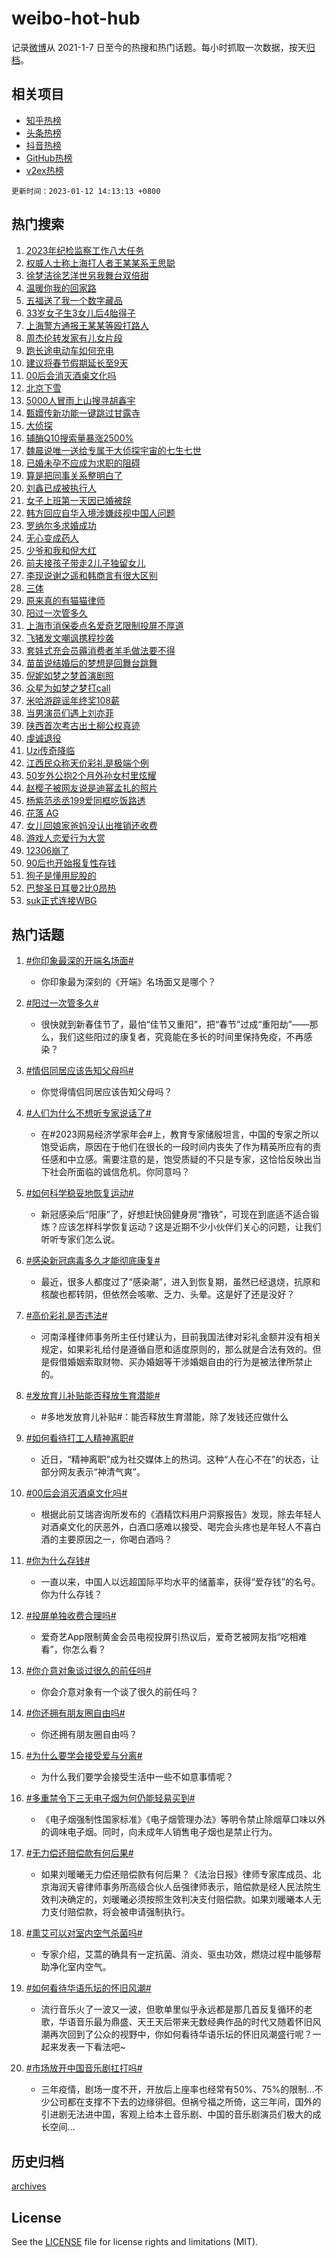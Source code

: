 # weibo-hot-hub

记录[微博](https://www.weibo.com)从 2021-1-7 日至今的热搜和热门话题。每小时抓取一次数据，按天[归档](archives)。

## 相关项目

- [知乎热榜](https://github.com/lonnyzhang423/zhihu-hot-hub)
- [头条热榜](https://github.com/lonnyzhang423/toutiao-hot-hub)
- [抖音热榜](https://github.com/lonnyzhang423/douyin-hot-hub)
- [GitHub热榜](https://github.com/lonnyzhang423/github-hot-hub)
- [v2ex热榜](https://github.com/lonnyzhang423/v2ex-hot-hub)


`更新时间：2023-01-12 14:13:13 +0800`

## 热门搜索

1. [2023年纪检监察工作八大任务](https://m.weibo.cn/search?containerid=100103type%3D1%26t%3D10%26q%3D%232023%E5%B9%B4%E7%BA%AA%E6%A3%80%E7%9B%91%E5%AF%9F%E5%B7%A5%E4%BD%9C%E5%85%AB%E5%A4%A7%E4%BB%BB%E5%8A%A1%23&stream_entry_id=51&isnewpage=1&extparam=seat%3D1%26pos%3D0%26c_type%3D51%26dgr%3D0%26cate%3D10103%26filter_type%3Drealtimehot%26display_time%3D1673503992%26pre_seqid%3D167350399206390469134&luicode=10000011&lfid=106003type%253D25%2526t%253D3%2526disable_hot%253D1%2526filter_type%253Drealtimehot)
1. [权威人士称上海打人者王某某系王思聪](https://m.weibo.cn/search?containerid=100103type%3D1%26t%3D10%26q%3D%23%E6%9D%83%E5%A8%81%E4%BA%BA%E5%A3%AB%E7%A7%B0%E4%B8%8A%E6%B5%B7%E6%89%93%E4%BA%BA%E8%80%85%E7%8E%8B%E6%9F%90%E6%9F%90%E7%B3%BB%E7%8E%8B%E6%80%9D%E8%81%AA%23&stream_entry_id=31&isnewpage=1&extparam=seat%3D1%26flag%3D1%26pos%3D0%26c_type%3D31%26stream_entry_id%3D31%26cate%3D5001%26lcate%3D5001%26filter_type%3Drealtimehot%26band_rank%3D1%26q%3D%2523%25E6%259D%2583%25E5%25A8%2581%25E4%25BA%25BA%25E5%25A3%25AB%25E7%25A7%25B0%25E4%25B8%258A%25E6%25B5%25B7%25E6%2589%2593%25E4%25BA%25BA%25E8%2580%2585%25E7%258E%258B%25E6%259F%2590%25E6%259F%2590%25E7%25B3%25BB%25E7%258E%258B%25E6%2580%259D%25E8%2581%25AA%2523%26dgr%3D0%26realpos%3D1%26display_time%3D1673503992%26pre_seqid%3D167350399206390469134&luicode=10000011&lfid=106003type%253D25%2526t%253D3%2526disable_hot%253D1%2526filter_type%253Drealtimehot)
1. [徐梦洁徐艺洋世另我舞台双倍甜](https://m.weibo.cn/search?containerid=100103type%3D1%26t%3D10%26q%3D%23%E5%BE%90%E6%A2%A6%E6%B4%81%E5%BE%90%E8%89%BA%E6%B4%8B%E4%B8%96%E5%8F%A6%E6%88%91%E8%88%9E%E5%8F%B0%E5%8F%8C%E5%80%8D%E7%94%9C%23&stream_entry_id=31&isnewpage=1&extparam=seat%3D1%26flag%3D1%26pos%3D1%26c_type%3D31%26stream_entry_id%3D31%26cate%3D5001%26lcate%3D5001%26filter_type%3Drealtimehot%26band_rank%3D2%26q%3D%2523%25E5%25BE%2590%25E6%25A2%25A6%25E6%25B4%2581%25E5%25BE%2590%25E8%2589%25BA%25E6%25B4%258B%25E4%25B8%2596%25E5%258F%25A6%25E6%2588%2591%25E8%2588%259E%25E5%258F%25B0%25E5%258F%258C%25E5%2580%258D%25E7%2594%259C%2523%26dgr%3D0%26realpos%3D2%26display_time%3D1673503992%26pre_seqid%3D167350399206390469134&luicode=10000011&lfid=106003type%253D25%2526t%253D3%2526disable_hot%253D1%2526filter_type%253Drealtimehot)
1. [温暖你我的回家路](https://m.weibo.cn/search?containerid=100103type%3D1%26t%3D10%26q%3D%23%E6%B8%A9%E6%9A%96%E4%BD%A0%E6%88%91%E7%9A%84%E5%9B%9E%E5%AE%B6%E8%B7%AF%23&stream_entry_id=31&isnewpage=1&extparam=seat%3D1%26flag%3D1%26pos%3D2%26c_type%3D31%26stream_entry_id%3D31%26cate%3D5001%26lcate%3D5001%26filter_type%3Drealtimehot%26band_rank%3D3%26q%3D%2523%25E6%25B8%25A9%25E6%259A%2596%25E4%25BD%25A0%25E6%2588%2591%25E7%259A%2584%25E5%259B%259E%25E5%25AE%25B6%25E8%25B7%25AF%2523%26dgr%3D0%26realpos%3D3%26display_time%3D1673503992%26pre_seqid%3D167350399206390469134&luicode=10000011&lfid=106003type%253D25%2526t%253D3%2526disable_hot%253D1%2526filter_type%253Drealtimehot)
1. [五福送了我一个数字藏品](https://m.weibo.cn/search?containerid=100103type%3D1%26t%3D10%26q%3D%23%E4%BA%94%E7%A6%8F%E9%80%81%E4%BA%86%E6%88%91%E4%B8%80%E4%B8%AA%E6%95%B0%E5%AD%97%E8%97%8F%E5%93%81%23&stream_entry_id=31&isnewpage=1&extparam=seat%3D1%26pos%3D3%26c_type%3D31%26stream_entry_id%3D31%26cate%3D5001%26lcate%3D5001%26filter_type%3Drealtimehot%26adid%3D177728%26band_rank%3D4%26q%3D%2523%25E4%25BA%2594%25E7%25A6%258F%25E9%2580%2581%25E4%25BA%2586%25E6%2588%2591%25E4%25B8%2580%25E4%25B8%25AA%25E6%2595%25B0%25E5%25AD%2597%25E8%2597%258F%25E5%2593%2581%2523%26dgr%3D0%26topic_ad%3D1%26display_time%3D1673503992%26pre_seqid%3D167350399206390469134&luicode=10000011&lfid=106003type%253D25%2526t%253D3%2526disable_hot%253D1%2526filter_type%253Drealtimehot)
1. [33岁女子生3女儿后4胎得子](https://m.weibo.cn/search?containerid=100103type%3D1%26t%3D10%26q%3D%2333%E5%B2%81%E5%A5%B3%E5%AD%90%E7%94%9F3%E5%A5%B3%E5%84%BF%E5%90%8E4%E8%83%8E%E5%BE%97%E5%AD%90%23&stream_entry_id=31&isnewpage=1&extparam=seat%3D1%26flag%3D0%26pos%3D4%26c_type%3D31%26stream_entry_id%3D31%26cate%3D5001%26lcate%3D5001%26filter_type%3Drealtimehot%26band_rank%3D4%26q%3D%252333%25E5%25B2%2581%25E5%25A5%25B3%25E5%25AD%2590%25E7%2594%259F3%25E5%25A5%25B3%25E5%2584%25BF%25E5%2590%258E4%25E8%2583%258E%25E5%25BE%2597%25E5%25AD%2590%2523%26dgr%3D0%26realpos%3D4%26display_time%3D1673503992%26pre_seqid%3D167350399206390469134&luicode=10000011&lfid=106003type%253D25%2526t%253D3%2526disable_hot%253D1%2526filter_type%253Drealtimehot)
1. [上海警方通报王某某等殴打路人](https://m.weibo.cn/search?containerid=100103type%3D1%26t%3D10%26q%3D%23%E4%B8%8A%E6%B5%B7%E8%AD%A6%E6%96%B9%E9%80%9A%E6%8A%A5%E7%8E%8B%E6%9F%90%E6%9F%90%E7%AD%89%E6%AE%B4%E6%89%93%E8%B7%AF%E4%BA%BA%23&stream_entry_id=31&isnewpage=1&extparam=seat%3D1%26flag%3D0%26pos%3D5%26c_type%3D31%26stream_entry_id%3D31%26cate%3D5001%26lcate%3D5001%26filter_type%3Drealtimehot%26band_rank%3D5%26q%3D%2523%25E4%25B8%258A%25E6%25B5%25B7%25E8%25AD%25A6%25E6%2596%25B9%25E9%2580%259A%25E6%258A%25A5%25E7%258E%258B%25E6%259F%2590%25E6%259F%2590%25E7%25AD%2589%25E6%25AE%25B4%25E6%2589%2593%25E8%25B7%25AF%25E4%25BA%25BA%2523%26dgr%3D0%26realpos%3D5%26display_time%3D1673503992%26pre_seqid%3D167350399206390469134&luicode=10000011&lfid=106003type%253D25%2526t%253D3%2526disable_hot%253D1%2526filter_type%253Drealtimehot)
1. [周杰伦转发家有儿女片段](https://m.weibo.cn/search?containerid=100103type%3D1%26t%3D10%26q%3D%23%E5%91%A8%E6%9D%B0%E4%BC%A6%E8%BD%AC%E5%8F%91%E5%AE%B6%E6%9C%89%E5%84%BF%E5%A5%B3%E7%89%87%E6%AE%B5%23&stream_entry_id=31&isnewpage=1&extparam=seat%3D1%26flag%3D1%26pos%3D6%26c_type%3D31%26stream_entry_id%3D31%26cate%3D5001%26lcate%3D5001%26filter_type%3Drealtimehot%26band_rank%3D6%26q%3D%2523%25E5%2591%25A8%25E6%259D%25B0%25E4%25BC%25A6%25E8%25BD%25AC%25E5%258F%2591%25E5%25AE%25B6%25E6%259C%2589%25E5%2584%25BF%25E5%25A5%25B3%25E7%2589%2587%25E6%25AE%25B5%2523%26dgr%3D0%26realpos%3D6%26display_time%3D1673503992%26pre_seqid%3D167350399206390469134&luicode=10000011&lfid=106003type%253D25%2526t%253D3%2526disable_hot%253D1%2526filter_type%253Drealtimehot)
1. [跑长途电动车如何充电](https://m.weibo.cn/search?containerid=100103type%3D1%26t%3D10%26q%3D%23%E8%B7%91%E9%95%BF%E9%80%94%E7%94%B5%E5%8A%A8%E8%BD%A6%E5%A6%82%E4%BD%95%E5%85%85%E7%94%B5%23&stream_entry_id=31&isnewpage=1&extparam=seat%3D1%26pos%3D7%26c_type%3D31%26stream_entry_id%3D31%26cate%3D5001%26lcate%3D5001%26filter_type%3Drealtimehot%26adid%3D177918%26band_rank%3D7%26q%3D%2523%25E8%25B7%2591%25E9%2595%25BF%25E9%2580%2594%25E7%2594%25B5%25E5%258A%25A8%25E8%25BD%25A6%25E5%25A6%2582%25E4%25BD%2595%25E5%2585%2585%25E7%2594%25B5%2523%26dgr%3D0%26display_time%3D1673503992%26pre_seqid%3D167350399206390469134&luicode=10000011&lfid=106003type%253D25%2526t%253D3%2526disable_hot%253D1%2526filter_type%253Drealtimehot)
1. [建议将春节假期延长至9天](https://m.weibo.cn/search?containerid=100103type%3D1%26t%3D10%26q%3D%23%E5%BB%BA%E8%AE%AE%E5%B0%86%E6%98%A5%E8%8A%82%E5%81%87%E6%9C%9F%E5%BB%B6%E9%95%BF%E8%87%B39%E5%A4%A9%23&stream_entry_id=31&isnewpage=1&extparam=seat%3D1%26flag%3D16%26pos%3D8%26c_type%3D31%26stream_entry_id%3D31%26cate%3D5001%26lcate%3D5001%26filter_type%3Drealtimehot%26band_rank%3D7%26q%3D%2523%25E5%25BB%25BA%25E8%25AE%25AE%25E5%25B0%2586%25E6%2598%25A5%25E8%258A%2582%25E5%2581%2587%25E6%259C%259F%25E5%25BB%25B6%25E9%2595%25BF%25E8%2587%25B39%25E5%25A4%25A9%2523%26dgr%3D0%26realpos%3D7%26display_time%3D1673503992%26pre_seqid%3D167350399206390469134&luicode=10000011&lfid=106003type%253D25%2526t%253D3%2526disable_hot%253D1%2526filter_type%253Drealtimehot)
1. [00后会消灭酒桌文化吗](https://m.weibo.cn/search?containerid=100103type%3D1%26t%3D10%26q%3D%2300%E5%90%8E%E4%BC%9A%E6%B6%88%E7%81%AD%E9%85%92%E6%A1%8C%E6%96%87%E5%8C%96%E5%90%97%23&stream_entry_id=31&isnewpage=1&extparam=seat%3D1%26flag%3D0%26pos%3D9%26c_type%3D31%26stream_entry_id%3D31%26cate%3D5001%26lcate%3D5001%26filter_type%3Drealtimehot%26band_rank%3D8%26q%3D%252300%25E5%2590%258E%25E4%25BC%259A%25E6%25B6%2588%25E7%2581%25AD%25E9%2585%2592%25E6%25A1%258C%25E6%2596%2587%25E5%258C%2596%25E5%2590%2597%2523%26dgr%3D0%26realpos%3D8%26display_time%3D1673503992%26pre_seqid%3D167350399206390469134&luicode=10000011&lfid=106003type%253D25%2526t%253D3%2526disable_hot%253D1%2526filter_type%253Drealtimehot)
1. [北京下雪](https://m.weibo.cn/search?containerid=100103type%3D1%26t%3D10%26q%3D%E5%8C%97%E4%BA%AC%E4%B8%8B%E9%9B%AA&stream_entry_id=31&isnewpage=1&extparam=seat%3D1%26flag%3D1%26pos%3D10%26c_type%3D31%26stream_entry_id%3D31%26cate%3D5001%26lcate%3D5001%26filter_type%3Drealtimehot%26band_rank%3D9%26q%3D%25E5%258C%2597%25E4%25BA%25AC%25E4%25B8%258B%25E9%259B%25AA%26dgr%3D0%26realpos%3D9%26display_time%3D1673503992%26pre_seqid%3D167350399206390469134&luicode=10000011&lfid=106003type%253D25%2526t%253D3%2526disable_hot%253D1%2526filter_type%253Drealtimehot)
1. [5000人冒雨上山搜寻胡鑫宇](https://m.weibo.cn/search?containerid=100103type%3D1%26t%3D10%26q%3D%235000%E4%BA%BA%E5%86%92%E9%9B%A8%E4%B8%8A%E5%B1%B1%E6%90%9C%E5%AF%BB%E8%83%A1%E9%91%AB%E5%AE%87%23&stream_entry_id=31&isnewpage=1&extparam=seat%3D1%26flag%3D0%26pos%3D11%26c_type%3D31%26stream_entry_id%3D31%26cate%3D5001%26lcate%3D5001%26filter_type%3Drealtimehot%26band_rank%3D10%26q%3D%25235000%25E4%25BA%25BA%25E5%2586%2592%25E9%259B%25A8%25E4%25B8%258A%25E5%25B1%25B1%25E6%2590%259C%25E5%25AF%25BB%25E8%2583%25A1%25E9%2591%25AB%25E5%25AE%2587%2523%26dgr%3D0%26realpos%3D10%26display_time%3D1673503992%26pre_seqid%3D167350399206390469134&luicode=10000011&lfid=106003type%253D25%2526t%253D3%2526disable_hot%253D1%2526filter_type%253Drealtimehot)
1. [甄嬛传新功能一键跳过甘露寺](https://m.weibo.cn/search?containerid=100103type%3D1%26t%3D10%26q%3D%23%E7%94%84%E5%AC%9B%E4%BC%A0%E6%96%B0%E5%8A%9F%E8%83%BD%E4%B8%80%E9%94%AE%E8%B7%B3%E8%BF%87%E7%94%98%E9%9C%B2%E5%AF%BA%23&stream_entry_id=31&isnewpage=1&extparam=seat%3D1%26flag%3D0%26pos%3D12%26c_type%3D31%26stream_entry_id%3D31%26cate%3D5001%26lcate%3D5001%26filter_type%3Drealtimehot%26band_rank%3D11%26q%3D%2523%25E7%2594%2584%25E5%25AC%259B%25E4%25BC%25A0%25E6%2596%25B0%25E5%258A%259F%25E8%2583%25BD%25E4%25B8%2580%25E9%2594%25AE%25E8%25B7%25B3%25E8%25BF%2587%25E7%2594%2598%25E9%259C%25B2%25E5%25AF%25BA%2523%26dgr%3D0%26realpos%3D11%26display_time%3D1673503992%26pre_seqid%3D167350399206390469134&luicode=10000011&lfid=106003type%253D25%2526t%253D3%2526disable_hot%253D1%2526filter_type%253Drealtimehot)
1. [大侦探](https://m.weibo.cn/search?containerid=100103type%3D1%26t%3D10%26q%3D%E5%A4%A7%E4%BE%A6%E6%8E%A2&stream_entry_id=31&isnewpage=1&extparam=seat%3D1%26flag%3D1%26pos%3D13%26c_type%3D31%26stream_entry_id%3D31%26cate%3D5001%26lcate%3D5001%26filter_type%3Drealtimehot%26band_rank%3D12%26q%3D%25E5%25A4%25A7%25E4%25BE%25A6%25E6%258E%25A2%26dgr%3D0%26realpos%3D12%26display_time%3D1673503992%26pre_seqid%3D167350399206390469134&luicode=10000011&lfid=106003type%253D25%2526t%253D3%2526disable_hot%253D1%2526filter_type%253Drealtimehot)
1. [辅酶Q10搜索量暴涨2500%](https://m.weibo.cn/search?containerid=100103type%3D1%26t%3D10%26q%3D%23%E8%BE%85%E9%85%B6Q10%E6%90%9C%E7%B4%A2%E9%87%8F%E6%9A%B4%E6%B6%A82500%25%23&stream_entry_id=31&isnewpage=1&extparam=seat%3D1%26flag%3D1%26pos%3D14%26c_type%3D31%26stream_entry_id%3D31%26cate%3D5001%26lcate%3D5001%26filter_type%3Drealtimehot%26band_rank%3D13%26q%3D%2523%25E8%25BE%2585%25E9%2585%25B6Q10%25E6%2590%259C%25E7%25B4%25A2%25E9%2587%258F%25E6%259A%25B4%25E6%25B6%25A82500%2525%2523%26dgr%3D0%26realpos%3D13%26display_time%3D1673503992%26pre_seqid%3D167350399206390469134&luicode=10000011&lfid=106003type%253D25%2526t%253D3%2526disable_hot%253D1%2526filter_type%253Drealtimehot)
1. [魏晨说唯一送给专属于大侦探宇宙的七生七世](https://m.weibo.cn/search?containerid=100103type%3D1%26t%3D10%26q%3D%23%E9%AD%8F%E6%99%A8%E8%AF%B4%E5%94%AF%E4%B8%80%E9%80%81%E7%BB%99%E4%B8%93%E5%B1%9E%E4%BA%8E%E5%A4%A7%E4%BE%A6%E6%8E%A2%E5%AE%87%E5%AE%99%E7%9A%84%E4%B8%83%E7%94%9F%E4%B8%83%E4%B8%96%23&stream_entry_id=31&isnewpage=1&extparam=seat%3D1%26flag%3D1%26pos%3D15%26c_type%3D31%26stream_entry_id%3D31%26cate%3D5001%26lcate%3D5001%26filter_type%3Drealtimehot%26band_rank%3D14%26q%3D%2523%25E9%25AD%258F%25E6%2599%25A8%25E8%25AF%25B4%25E5%2594%25AF%25E4%25B8%2580%25E9%2580%2581%25E7%25BB%2599%25E4%25B8%2593%25E5%25B1%259E%25E4%25BA%258E%25E5%25A4%25A7%25E4%25BE%25A6%25E6%258E%25A2%25E5%25AE%2587%25E5%25AE%2599%25E7%259A%2584%25E4%25B8%2583%25E7%2594%259F%25E4%25B8%2583%25E4%25B8%2596%2523%26dgr%3D0%26realpos%3D14%26display_time%3D1673503992%26pre_seqid%3D167350399206390469134&luicode=10000011&lfid=106003type%253D25%2526t%253D3%2526disable_hot%253D1%2526filter_type%253Drealtimehot)
1. [已婚未孕不应成为求职的阻碍](https://m.weibo.cn/search?containerid=100103type%3D1%26t%3D10%26q%3D%23%E5%B7%B2%E5%A9%9A%E6%9C%AA%E5%AD%95%E4%B8%8D%E5%BA%94%E6%88%90%E4%B8%BA%E6%B1%82%E8%81%8C%E7%9A%84%E9%98%BB%E7%A2%8D%23&stream_entry_id=31&isnewpage=1&extparam=seat%3D1%26flag%3D1%26pos%3D16%26c_type%3D31%26stream_entry_id%3D31%26cate%3D5001%26lcate%3D5001%26filter_type%3Drealtimehot%26band_rank%3D15%26q%3D%2523%25E5%25B7%25B2%25E5%25A9%259A%25E6%259C%25AA%25E5%25AD%2595%25E4%25B8%258D%25E5%25BA%2594%25E6%2588%2590%25E4%25B8%25BA%25E6%25B1%2582%25E8%2581%258C%25E7%259A%2584%25E9%2598%25BB%25E7%25A2%258D%2523%26dgr%3D0%26realpos%3D15%26display_time%3D1673503992%26pre_seqid%3D167350399206390469134&luicode=10000011&lfid=106003type%253D25%2526t%253D3%2526disable_hot%253D1%2526filter_type%253Drealtimehot)
1. [算是把同事关系整明白了](https://m.weibo.cn/search?containerid=100103type%3D1%26t%3D10%26q%3D%23%E7%AE%97%E6%98%AF%E6%8A%8A%E5%90%8C%E4%BA%8B%E5%85%B3%E7%B3%BB%E6%95%B4%E6%98%8E%E7%99%BD%E4%BA%86%23&stream_entry_id=31&isnewpage=1&extparam=seat%3D1%26flag%3D1%26pos%3D17%26c_type%3D31%26stream_entry_id%3D31%26cate%3D5001%26lcate%3D5001%26filter_type%3Drealtimehot%26band_rank%3D16%26q%3D%2523%25E7%25AE%2597%25E6%2598%25AF%25E6%258A%258A%25E5%2590%258C%25E4%25BA%258B%25E5%2585%25B3%25E7%25B3%25BB%25E6%2595%25B4%25E6%2598%258E%25E7%2599%25BD%25E4%25BA%2586%2523%26dgr%3D0%26realpos%3D16%26display_time%3D1673503992%26pre_seqid%3D167350399206390469134&luicode=10000011&lfid=106003type%253D25%2526t%253D3%2526disable_hot%253D1%2526filter_type%253Drealtimehot)
1. [刘鑫已成被执行人](https://m.weibo.cn/search?containerid=100103type%3D1%26t%3D10%26q%3D%23%E5%88%98%E9%91%AB%E5%B7%B2%E6%88%90%E8%A2%AB%E6%89%A7%E8%A1%8C%E4%BA%BA%23&stream_entry_id=31&isnewpage=1&extparam=seat%3D1%26flag%3D0%26pos%3D18%26c_type%3D31%26stream_entry_id%3D31%26cate%3D5001%26lcate%3D5001%26filter_type%3Drealtimehot%26band_rank%3D17%26q%3D%2523%25E5%2588%2598%25E9%2591%25AB%25E5%25B7%25B2%25E6%2588%2590%25E8%25A2%25AB%25E6%2589%25A7%25E8%25A1%258C%25E4%25BA%25BA%2523%26dgr%3D0%26realpos%3D17%26display_time%3D1673503992%26pre_seqid%3D167350399206390469134&luicode=10000011&lfid=106003type%253D25%2526t%253D3%2526disable_hot%253D1%2526filter_type%253Drealtimehot)
1. [女子上班第一天因已婚被辞](https://m.weibo.cn/search?containerid=100103type%3D1%26t%3D10%26q%3D%23%E5%A5%B3%E5%AD%90%E4%B8%8A%E7%8F%AD%E7%AC%AC%E4%B8%80%E5%A4%A9%E5%9B%A0%E5%B7%B2%E5%A9%9A%E8%A2%AB%E8%BE%9E%23&stream_entry_id=31&isnewpage=1&extparam=seat%3D1%26flag%3D0%26pos%3D19%26c_type%3D31%26stream_entry_id%3D31%26cate%3D5001%26lcate%3D5001%26filter_type%3Drealtimehot%26band_rank%3D18%26q%3D%2523%25E5%25A5%25B3%25E5%25AD%2590%25E4%25B8%258A%25E7%258F%25AD%25E7%25AC%25AC%25E4%25B8%2580%25E5%25A4%25A9%25E5%259B%25A0%25E5%25B7%25B2%25E5%25A9%259A%25E8%25A2%25AB%25E8%25BE%259E%2523%26dgr%3D0%26realpos%3D18%26display_time%3D1673503992%26pre_seqid%3D167350399206390469134&luicode=10000011&lfid=106003type%253D25%2526t%253D3%2526disable_hot%253D1%2526filter_type%253Drealtimehot)
1. [韩方回应自华入境涉嫌歧视中国人问题](https://m.weibo.cn/search?containerid=100103type%3D1%26t%3D10%26q%3D%23%E9%9F%A9%E6%96%B9%E5%9B%9E%E5%BA%94%E8%87%AA%E5%8D%8E%E5%85%A5%E5%A2%83%E6%B6%89%E5%AB%8C%E6%AD%A7%E8%A7%86%E4%B8%AD%E5%9B%BD%E4%BA%BA%E9%97%AE%E9%A2%98%23&stream_entry_id=31&isnewpage=1&extparam=seat%3D1%26flag%3D0%26pos%3D20%26c_type%3D31%26stream_entry_id%3D31%26cate%3D5001%26lcate%3D5001%26filter_type%3Drealtimehot%26band_rank%3D19%26q%3D%2523%25E9%259F%25A9%25E6%2596%25B9%25E5%259B%259E%25E5%25BA%2594%25E8%2587%25AA%25E5%258D%258E%25E5%2585%25A5%25E5%25A2%2583%25E6%25B6%2589%25E5%25AB%258C%25E6%25AD%25A7%25E8%25A7%2586%25E4%25B8%25AD%25E5%259B%25BD%25E4%25BA%25BA%25E9%2597%25AE%25E9%25A2%2598%2523%26dgr%3D0%26realpos%3D19%26display_time%3D1673503992%26pre_seqid%3D167350399206390469134&luicode=10000011&lfid=106003type%253D25%2526t%253D3%2526disable_hot%253D1%2526filter_type%253Drealtimehot)
1. [罗纳尔多求婚成功](https://m.weibo.cn/search?containerid=100103type%3D1%26t%3D10%26q%3D%23%E7%BD%97%E7%BA%B3%E5%B0%94%E5%A4%9A%E6%B1%82%E5%A9%9A%E6%88%90%E5%8A%9F%23&stream_entry_id=31&isnewpage=1&extparam=seat%3D1%26flag%3D0%26pos%3D21%26c_type%3D31%26stream_entry_id%3D31%26cate%3D5001%26lcate%3D5001%26filter_type%3Drealtimehot%26band_rank%3D20%26q%3D%2523%25E7%25BD%2597%25E7%25BA%25B3%25E5%25B0%2594%25E5%25A4%259A%25E6%25B1%2582%25E5%25A9%259A%25E6%2588%2590%25E5%258A%259F%2523%26dgr%3D0%26realpos%3D20%26display_time%3D1673503992%26pre_seqid%3D167350399206390469134&luicode=10000011&lfid=106003type%253D25%2526t%253D3%2526disable_hot%253D1%2526filter_type%253Drealtimehot)
1. [无心变成药人](https://m.weibo.cn/search?containerid=100103type%3D1%26t%3D10%26q%3D%23%E6%97%A0%E5%BF%83%E5%8F%98%E6%88%90%E8%8D%AF%E4%BA%BA%23&stream_entry_id=31&isnewpage=1&extparam=seat%3D1%26flag%3D1%26pos%3D22%26c_type%3D31%26stream_entry_id%3D31%26cate%3D5001%26lcate%3D5001%26filter_type%3Drealtimehot%26band_rank%3D21%26q%3D%2523%25E6%2597%25A0%25E5%25BF%2583%25E5%258F%2598%25E6%2588%2590%25E8%258D%25AF%25E4%25BA%25BA%2523%26dgr%3D0%26realpos%3D21%26display_time%3D1673503992%26pre_seqid%3D167350399206390469134&luicode=10000011&lfid=106003type%253D25%2526t%253D3%2526disable_hot%253D1%2526filter_type%253Drealtimehot)
1. [少爷和我和倪大红](https://m.weibo.cn/search?containerid=100103type%3D1%26t%3D10%26q%3D%23%E5%B0%91%E7%88%B7%E5%92%8C%E6%88%91%E5%92%8C%E5%80%AA%E5%A4%A7%E7%BA%A2%23&stream_entry_id=31&isnewpage=1&extparam=seat%3D1%26flag%3D0%26pos%3D23%26c_type%3D31%26stream_entry_id%3D31%26cate%3D5001%26lcate%3D5001%26filter_type%3Drealtimehot%26band_rank%3D22%26q%3D%2523%25E5%25B0%2591%25E7%2588%25B7%25E5%2592%258C%25E6%2588%2591%25E5%2592%258C%25E5%2580%25AA%25E5%25A4%25A7%25E7%25BA%25A2%2523%26dgr%3D0%26realpos%3D22%26display_time%3D1673503992%26pre_seqid%3D167350399206390469134&luicode=10000011&lfid=106003type%253D25%2526t%253D3%2526disable_hot%253D1%2526filter_type%253Drealtimehot)
1. [前夫接孩子带走2儿子独留女儿](https://m.weibo.cn/search?containerid=100103type%3D1%26t%3D10%26q%3D%23%E5%89%8D%E5%A4%AB%E6%8E%A5%E5%AD%A9%E5%AD%90%E5%B8%A6%E8%B5%B02%E5%84%BF%E5%AD%90%E7%8B%AC%E7%95%99%E5%A5%B3%E5%84%BF%23&stream_entry_id=31&isnewpage=1&extparam=seat%3D1%26flag%3D2%26pos%3D24%26c_type%3D31%26stream_entry_id%3D31%26cate%3D5001%26lcate%3D5001%26filter_type%3Drealtimehot%26band_rank%3D23%26q%3D%2523%25E5%2589%258D%25E5%25A4%25AB%25E6%258E%25A5%25E5%25AD%25A9%25E5%25AD%2590%25E5%25B8%25A6%25E8%25B5%25B02%25E5%2584%25BF%25E5%25AD%2590%25E7%258B%25AC%25E7%2595%2599%25E5%25A5%25B3%25E5%2584%25BF%2523%26dgr%3D0%26realpos%3D23%26display_time%3D1673503992%26pre_seqid%3D167350399206390469134&luicode=10000011&lfid=106003type%253D25%2526t%253D3%2526disable_hot%253D1%2526filter_type%253Drealtimehot)
1. [李现说谢之遥和韩商言有很大区别](https://m.weibo.cn/search?containerid=100103type%3D1%26t%3D10%26q%3D%23%E6%9D%8E%E7%8E%B0%E8%AF%B4%E8%B0%A2%E4%B9%8B%E9%81%A5%E5%92%8C%E9%9F%A9%E5%95%86%E8%A8%80%E6%9C%89%E5%BE%88%E5%A4%A7%E5%8C%BA%E5%88%AB%23&stream_entry_id=31&isnewpage=1&extparam=seat%3D1%26flag%3D1%26pos%3D25%26c_type%3D31%26stream_entry_id%3D31%26cate%3D5001%26lcate%3D5001%26filter_type%3Drealtimehot%26band_rank%3D24%26q%3D%2523%25E6%259D%258E%25E7%258E%25B0%25E8%25AF%25B4%25E8%25B0%25A2%25E4%25B9%258B%25E9%2581%25A5%25E5%2592%258C%25E9%259F%25A9%25E5%2595%2586%25E8%25A8%2580%25E6%259C%2589%25E5%25BE%2588%25E5%25A4%25A7%25E5%258C%25BA%25E5%2588%25AB%2523%26dgr%3D0%26realpos%3D24%26display_time%3D1673503992%26pre_seqid%3D167350399206390469134&luicode=10000011&lfid=106003type%253D25%2526t%253D3%2526disable_hot%253D1%2526filter_type%253Drealtimehot)
1. [三体](https://m.weibo.cn/search?containerid=100103type%3D1%26t%3D10%26q%3D%E4%B8%89%E4%BD%93&stream_entry_id=31&isnewpage=1&extparam=seat%3D1%26flag%3D1%26pos%3D26%26c_type%3D31%26stream_entry_id%3D31%26cate%3D5001%26lcate%3D5001%26filter_type%3Drealtimehot%26band_rank%3D25%26q%3D%25E4%25B8%2589%25E4%25BD%2593%26dgr%3D0%26realpos%3D25%26display_time%3D1673503992%26pre_seqid%3D167350399206390469134&luicode=10000011&lfid=106003type%253D25%2526t%253D3%2526disable_hot%253D1%2526filter_type%253Drealtimehot)
1. [原来真的有猫猫律师](https://m.weibo.cn/search?containerid=100103type%3D1%26t%3D10%26q%3D%23%E5%8E%9F%E6%9D%A5%E7%9C%9F%E7%9A%84%E6%9C%89%E7%8C%AB%E7%8C%AB%E5%BE%8B%E5%B8%88%23&stream_entry_id=31&isnewpage=1&extparam=seat%3D1%26flag%3D1%26pos%3D27%26c_type%3D31%26stream_entry_id%3D31%26cate%3D5001%26lcate%3D5001%26filter_type%3Drealtimehot%26band_rank%3D26%26q%3D%2523%25E5%258E%259F%25E6%259D%25A5%25E7%259C%259F%25E7%259A%2584%25E6%259C%2589%25E7%258C%25AB%25E7%258C%25AB%25E5%25BE%258B%25E5%25B8%2588%2523%26dgr%3D0%26realpos%3D26%26display_time%3D1673503992%26pre_seqid%3D167350399206390469134&luicode=10000011&lfid=106003type%253D25%2526t%253D3%2526disable_hot%253D1%2526filter_type%253Drealtimehot)
1. [阳过一次管多久](https://m.weibo.cn/search?containerid=100103type%3D1%26t%3D10%26q%3D%23%E9%98%B3%E8%BF%87%E4%B8%80%E6%AC%A1%E7%AE%A1%E5%A4%9A%E4%B9%85%23&stream_entry_id=31&isnewpage=1&extparam=seat%3D1%26flag%3D0%26pos%3D28%26c_type%3D31%26stream_entry_id%3D31%26cate%3D5001%26lcate%3D5001%26filter_type%3Drealtimehot%26band_rank%3D27%26q%3D%2523%25E9%2598%25B3%25E8%25BF%2587%25E4%25B8%2580%25E6%25AC%25A1%25E7%25AE%25A1%25E5%25A4%259A%25E4%25B9%2585%2523%26dgr%3D0%26realpos%3D27%26display_time%3D1673503992%26pre_seqid%3D167350399206390469134&luicode=10000011&lfid=106003type%253D25%2526t%253D3%2526disable_hot%253D1%2526filter_type%253Drealtimehot)
1. [上海市消保委点名爱奇艺限制投屏不厚道](https://m.weibo.cn/search?containerid=100103type%3D1%26t%3D10%26q%3D%23%E4%B8%8A%E6%B5%B7%E5%B8%82%E6%B6%88%E4%BF%9D%E5%A7%94%E7%82%B9%E5%90%8D%E7%88%B1%E5%A5%87%E8%89%BA%E9%99%90%E5%88%B6%E6%8A%95%E5%B1%8F%E4%B8%8D%E5%8E%9A%E9%81%93%23&stream_entry_id=31&isnewpage=1&extparam=seat%3D1%26flag%3D1%26pos%3D29%26c_type%3D31%26stream_entry_id%3D31%26cate%3D5001%26lcate%3D5001%26filter_type%3Drealtimehot%26band_rank%3D28%26q%3D%2523%25E4%25B8%258A%25E6%25B5%25B7%25E5%25B8%2582%25E6%25B6%2588%25E4%25BF%259D%25E5%25A7%2594%25E7%2582%25B9%25E5%2590%258D%25E7%2588%25B1%25E5%25A5%2587%25E8%2589%25BA%25E9%2599%2590%25E5%2588%25B6%25E6%258A%2595%25E5%25B1%258F%25E4%25B8%258D%25E5%258E%259A%25E9%2581%2593%2523%26dgr%3D0%26realpos%3D28%26display_time%3D1673503992%26pre_seqid%3D167350399206390469134&luicode=10000011&lfid=106003type%253D25%2526t%253D3%2526disable_hot%253D1%2526filter_type%253Drealtimehot)
1. [飞猪发文嘲讽携程抄袭](https://m.weibo.cn/search?containerid=100103type%3D1%26t%3D10%26q%3D%23%E9%A3%9E%E7%8C%AA%E5%8F%91%E6%96%87%E5%98%B2%E8%AE%BD%E6%90%BA%E7%A8%8B%E6%8A%84%E8%A2%AD%23&stream_entry_id=31&isnewpage=1&extparam=seat%3D1%26flag%3D1%26pos%3D30%26c_type%3D31%26stream_entry_id%3D31%26cate%3D5001%26lcate%3D5001%26filter_type%3Drealtimehot%26band_rank%3D29%26q%3D%2523%25E9%25A3%259E%25E7%258C%25AA%25E5%258F%2591%25E6%2596%2587%25E5%2598%25B2%25E8%25AE%25BD%25E6%2590%25BA%25E7%25A8%258B%25E6%258A%2584%25E8%25A2%25AD%2523%26dgr%3D0%26realpos%3D29%26display_time%3D1673503992%26pre_seqid%3D167350399206390469134&luicode=10000011&lfid=106003type%253D25%2526t%253D3%2526disable_hot%253D1%2526filter_type%253Drealtimehot)
1. [套娃式充会员薅消费者羊毛做法要不得](https://m.weibo.cn/search?containerid=100103type%3D1%26t%3D10%26q%3D%23%E5%A5%97%E5%A8%83%E5%BC%8F%E5%85%85%E4%BC%9A%E5%91%98%E8%96%85%E6%B6%88%E8%B4%B9%E8%80%85%E7%BE%8A%E6%AF%9B%E5%81%9A%E6%B3%95%E8%A6%81%E4%B8%8D%E5%BE%97%23&stream_entry_id=31&isnewpage=1&extparam=seat%3D1%26flag%3D1%26pos%3D31%26c_type%3D31%26stream_entry_id%3D31%26cate%3D5001%26lcate%3D5001%26filter_type%3Drealtimehot%26band_rank%3D30%26q%3D%2523%25E5%25A5%2597%25E5%25A8%2583%25E5%25BC%258F%25E5%2585%2585%25E4%25BC%259A%25E5%2591%2598%25E8%2596%2585%25E6%25B6%2588%25E8%25B4%25B9%25E8%2580%2585%25E7%25BE%258A%25E6%25AF%259B%25E5%2581%259A%25E6%25B3%2595%25E8%25A6%2581%25E4%25B8%258D%25E5%25BE%2597%2523%26dgr%3D0%26realpos%3D30%26display_time%3D1673503992%26pre_seqid%3D167350399206390469134&luicode=10000011&lfid=106003type%253D25%2526t%253D3%2526disable_hot%253D1%2526filter_type%253Drealtimehot)
1. [苗苗说结婚后的梦想是回舞台跳舞](https://m.weibo.cn/search?containerid=100103type%3D1%26t%3D10%26q%3D%23%E8%8B%97%E8%8B%97%E8%AF%B4%E7%BB%93%E5%A9%9A%E5%90%8E%E7%9A%84%E6%A2%A6%E6%83%B3%E6%98%AF%E5%9B%9E%E8%88%9E%E5%8F%B0%E8%B7%B3%E8%88%9E%23&stream_entry_id=31&isnewpage=1&extparam=seat%3D1%26flag%3D0%26pos%3D32%26c_type%3D31%26stream_entry_id%3D31%26cate%3D5001%26lcate%3D5001%26filter_type%3Drealtimehot%26band_rank%3D31%26q%3D%2523%25E8%258B%2597%25E8%258B%2597%25E8%25AF%25B4%25E7%25BB%2593%25E5%25A9%259A%25E5%2590%258E%25E7%259A%2584%25E6%25A2%25A6%25E6%2583%25B3%25E6%2598%25AF%25E5%259B%259E%25E8%2588%259E%25E5%258F%25B0%25E8%25B7%25B3%25E8%2588%259E%2523%26dgr%3D0%26realpos%3D31%26display_time%3D1673503992%26pre_seqid%3D167350399206390469134&luicode=10000011&lfid=106003type%253D25%2526t%253D3%2526disable_hot%253D1%2526filter_type%253Drealtimehot)
1. [倪妮如梦之梦首演剧照](https://m.weibo.cn/search?containerid=100103type%3D1%26t%3D10%26q%3D%23%E5%80%AA%E5%A6%AE%E5%A6%82%E6%A2%A6%E4%B9%8B%E6%A2%A6%E9%A6%96%E6%BC%94%E5%89%A7%E7%85%A7%23&stream_entry_id=31&isnewpage=1&extparam=seat%3D1%26flag%3D1%26pos%3D33%26c_type%3D31%26stream_entry_id%3D31%26cate%3D5001%26lcate%3D5001%26filter_type%3Drealtimehot%26band_rank%3D32%26q%3D%2523%25E5%2580%25AA%25E5%25A6%25AE%25E5%25A6%2582%25E6%25A2%25A6%25E4%25B9%258B%25E6%25A2%25A6%25E9%25A6%2596%25E6%25BC%2594%25E5%2589%25A7%25E7%2585%25A7%2523%26dgr%3D0%26realpos%3D32%26display_time%3D1673503992%26pre_seqid%3D167350399206390469134&luicode=10000011&lfid=106003type%253D25%2526t%253D3%2526disable_hot%253D1%2526filter_type%253Drealtimehot)
1. [众星为如梦之梦打call](https://m.weibo.cn/search?containerid=100103type%3D1%26t%3D10%26q%3D%23%E4%BC%97%E6%98%9F%E4%B8%BA%E5%A6%82%E6%A2%A6%E4%B9%8B%E6%A2%A6%E6%89%93call%23&stream_entry_id=31&isnewpage=1&extparam=seat%3D1%26flag%3D1%26pos%3D34%26c_type%3D31%26stream_entry_id%3D31%26cate%3D5001%26lcate%3D5001%26filter_type%3Drealtimehot%26band_rank%3D33%26q%3D%2523%25E4%25BC%2597%25E6%2598%259F%25E4%25B8%25BA%25E5%25A6%2582%25E6%25A2%25A6%25E4%25B9%258B%25E6%25A2%25A6%25E6%2589%2593call%2523%26dgr%3D0%26realpos%3D33%26display_time%3D1673503992%26pre_seqid%3D167350399206390469134&luicode=10000011&lfid=106003type%253D25%2526t%253D3%2526disable_hot%253D1%2526filter_type%253Drealtimehot)
1. [米哈游辟谣年终奖108薪](https://m.weibo.cn/search?containerid=100103type%3D1%26t%3D10%26q%3D%23%E7%B1%B3%E5%93%88%E6%B8%B8%E8%BE%9F%E8%B0%A3%E5%B9%B4%E7%BB%88%E5%A5%96108%E8%96%AA%23&stream_entry_id=31&isnewpage=1&extparam=seat%3D1%26flag%3D0%26pos%3D35%26c_type%3D31%26stream_entry_id%3D31%26cate%3D5001%26lcate%3D5001%26filter_type%3Drealtimehot%26band_rank%3D34%26q%3D%2523%25E7%25B1%25B3%25E5%2593%2588%25E6%25B8%25B8%25E8%25BE%259F%25E8%25B0%25A3%25E5%25B9%25B4%25E7%25BB%2588%25E5%25A5%2596108%25E8%2596%25AA%2523%26dgr%3D0%26realpos%3D34%26display_time%3D1673503992%26pre_seqid%3D167350399206390469134&luicode=10000011&lfid=106003type%253D25%2526t%253D3%2526disable_hot%253D1%2526filter_type%253Drealtimehot)
1. [当男演员们遇上刘亦菲](https://m.weibo.cn/search?containerid=100103type%3D1%26t%3D10%26q%3D%23%E5%BD%93%E7%94%B7%E6%BC%94%E5%91%98%E4%BB%AC%E9%81%87%E4%B8%8A%E5%88%98%E4%BA%A6%E8%8F%B2%23&stream_entry_id=31&isnewpage=1&extparam=seat%3D1%26flag%3D0%26pos%3D36%26c_type%3D31%26stream_entry_id%3D31%26cate%3D5001%26lcate%3D5001%26filter_type%3Drealtimehot%26band_rank%3D35%26q%3D%2523%25E5%25BD%2593%25E7%2594%25B7%25E6%25BC%2594%25E5%2591%2598%25E4%25BB%25AC%25E9%2581%2587%25E4%25B8%258A%25E5%2588%2598%25E4%25BA%25A6%25E8%258F%25B2%2523%26dgr%3D0%26realpos%3D35%26display_time%3D1673503992%26pre_seqid%3D167350399206390469134&luicode=10000011&lfid=106003type%253D25%2526t%253D3%2526disable_hot%253D1%2526filter_type%253Drealtimehot)
1. [陕西首次考古出土柳公权真迹](https://m.weibo.cn/search?containerid=100103type%3D1%26t%3D10%26q%3D%23%E9%99%95%E8%A5%BF%E9%A6%96%E6%AC%A1%E8%80%83%E5%8F%A4%E5%87%BA%E5%9C%9F%E6%9F%B3%E5%85%AC%E6%9D%83%E7%9C%9F%E8%BF%B9%23&stream_entry_id=31&isnewpage=1&extparam=seat%3D1%26flag%3D1%26pos%3D37%26c_type%3D31%26stream_entry_id%3D31%26cate%3D5001%26lcate%3D5001%26filter_type%3Drealtimehot%26band_rank%3D36%26q%3D%2523%25E9%2599%2595%25E8%25A5%25BF%25E9%25A6%2596%25E6%25AC%25A1%25E8%2580%2583%25E5%258F%25A4%25E5%2587%25BA%25E5%259C%259F%25E6%259F%25B3%25E5%2585%25AC%25E6%259D%2583%25E7%259C%259F%25E8%25BF%25B9%2523%26dgr%3D0%26realpos%3D36%26display_time%3D1673503992%26pre_seqid%3D167350399206390469134&luicode=10000011&lfid=106003type%253D25%2526t%253D3%2526disable_hot%253D1%2526filter_type%253Drealtimehot)
1. [虔诚退役](https://m.weibo.cn/search?containerid=100103type%3D1%26t%3D10%26q%3D%23%E8%99%94%E8%AF%9A%E9%80%80%E5%BD%B9%23&stream_entry_id=31&isnewpage=1&extparam=seat%3D1%26flag%3D1%26pos%3D38%26c_type%3D31%26stream_entry_id%3D31%26cate%3D5001%26lcate%3D5001%26filter_type%3Drealtimehot%26band_rank%3D37%26q%3D%2523%25E8%2599%2594%25E8%25AF%259A%25E9%2580%2580%25E5%25BD%25B9%2523%26dgr%3D0%26realpos%3D37%26display_time%3D1673503992%26pre_seqid%3D167350399206390469134&luicode=10000011&lfid=106003type%253D25%2526t%253D3%2526disable_hot%253D1%2526filter_type%253Drealtimehot)
1. [Uzi传奇降临](https://m.weibo.cn/search?containerid=100103type%3D1%26t%3D10%26q%3D%23Uzi%E4%BC%A0%E5%A5%87%E9%99%8D%E4%B8%B4%23&stream_entry_id=31&isnewpage=1&extparam=seat%3D1%26flag%3D1%26pos%3D39%26c_type%3D31%26stream_entry_id%3D31%26cate%3D5001%26lcate%3D5001%26filter_type%3Drealtimehot%26band_rank%3D38%26q%3D%2523Uzi%25E4%25BC%25A0%25E5%25A5%2587%25E9%2599%258D%25E4%25B8%25B4%2523%26dgr%3D0%26realpos%3D38%26display_time%3D1673503992%26pre_seqid%3D167350399206390469134&luicode=10000011&lfid=106003type%253D25%2526t%253D3%2526disable_hot%253D1%2526filter_type%253Drealtimehot)
1. [江西民众称天价彩礼是极端个例](https://m.weibo.cn/search?containerid=100103type%3D1%26t%3D10%26q%3D%23%E6%B1%9F%E8%A5%BF%E6%B0%91%E4%BC%97%E7%A7%B0%E5%A4%A9%E4%BB%B7%E5%BD%A9%E7%A4%BC%E6%98%AF%E6%9E%81%E7%AB%AF%E4%B8%AA%E4%BE%8B%23&stream_entry_id=31&isnewpage=1&extparam=seat%3D1%26flag%3D0%26pos%3D40%26c_type%3D31%26stream_entry_id%3D31%26cate%3D5001%26lcate%3D5001%26filter_type%3Drealtimehot%26band_rank%3D39%26q%3D%2523%25E6%25B1%259F%25E8%25A5%25BF%25E6%25B0%2591%25E4%25BC%2597%25E7%25A7%25B0%25E5%25A4%25A9%25E4%25BB%25B7%25E5%25BD%25A9%25E7%25A4%25BC%25E6%2598%25AF%25E6%259E%2581%25E7%25AB%25AF%25E4%25B8%25AA%25E4%25BE%258B%2523%26dgr%3D0%26realpos%3D39%26display_time%3D1673503992%26pre_seqid%3D167350399206390469134&luicode=10000011&lfid=106003type%253D25%2526t%253D3%2526disable_hot%253D1%2526filter_type%253Drealtimehot)
1. [50岁外公抱2个月外孙女村里炫耀](https://m.weibo.cn/search?containerid=100103type%3D1%26t%3D10%26q%3D%2350%E5%B2%81%E5%A4%96%E5%85%AC%E6%8A%B12%E4%B8%AA%E6%9C%88%E5%A4%96%E5%AD%99%E5%A5%B3%E6%9D%91%E9%87%8C%E7%82%AB%E8%80%80%23&stream_entry_id=31&isnewpage=1&extparam=seat%3D1%26flag%3D1%26pos%3D41%26c_type%3D31%26stream_entry_id%3D31%26cate%3D5001%26lcate%3D5001%26filter_type%3Drealtimehot%26band_rank%3D40%26q%3D%252350%25E5%25B2%2581%25E5%25A4%2596%25E5%2585%25AC%25E6%258A%25B12%25E4%25B8%25AA%25E6%259C%2588%25E5%25A4%2596%25E5%25AD%2599%25E5%25A5%25B3%25E6%259D%2591%25E9%2587%258C%25E7%2582%25AB%25E8%2580%2580%2523%26dgr%3D0%26realpos%3D40%26display_time%3D1673503992%26pre_seqid%3D167350399206390469134&luicode=10000011&lfid=106003type%253D25%2526t%253D3%2526disable_hot%253D1%2526filter_type%253Drealtimehot)
1. [赵樱子被网友说是迪幂孟扎的照片](https://m.weibo.cn/search?containerid=100103type%3D1%26t%3D10%26q%3D%23%E8%B5%B5%E6%A8%B1%E5%AD%90%E8%A2%AB%E7%BD%91%E5%8F%8B%E8%AF%B4%E6%98%AF%E8%BF%AA%E5%B9%82%E5%AD%9F%E6%89%8E%E7%9A%84%E7%85%A7%E7%89%87%23&stream_entry_id=31&isnewpage=1&extparam=seat%3D1%26flag%3D0%26pos%3D42%26c_type%3D31%26stream_entry_id%3D31%26cate%3D5001%26lcate%3D5001%26filter_type%3Drealtimehot%26band_rank%3D41%26q%3D%2523%25E8%25B5%25B5%25E6%25A8%25B1%25E5%25AD%2590%25E8%25A2%25AB%25E7%25BD%2591%25E5%258F%258B%25E8%25AF%25B4%25E6%2598%25AF%25E8%25BF%25AA%25E5%25B9%2582%25E5%25AD%259F%25E6%2589%258E%25E7%259A%2584%25E7%2585%25A7%25E7%2589%2587%2523%26dgr%3D0%26realpos%3D41%26display_time%3D1673503992%26pre_seqid%3D167350399206390469134&luicode=10000011&lfid=106003type%253D25%2526t%253D3%2526disable_hot%253D1%2526filter_type%253Drealtimehot)
1. [杨紫范丞丞199爱同框吃饭路透](https://m.weibo.cn/search?containerid=100103type%3D1%26t%3D10%26q%3D%23%E6%9D%A8%E7%B4%AB%E8%8C%83%E4%B8%9E%E4%B8%9E199%E7%88%B1%E5%90%8C%E6%A1%86%E5%90%83%E9%A5%AD%E8%B7%AF%E9%80%8F%23&stream_entry_id=31&isnewpage=1&extparam=seat%3D1%26flag%3D0%26pos%3D43%26c_type%3D31%26stream_entry_id%3D31%26cate%3D5001%26lcate%3D5001%26filter_type%3Drealtimehot%26band_rank%3D42%26q%3D%2523%25E6%259D%25A8%25E7%25B4%25AB%25E8%258C%2583%25E4%25B8%259E%25E4%25B8%259E199%25E7%2588%25B1%25E5%2590%258C%25E6%25A1%2586%25E5%2590%2583%25E9%25A5%25AD%25E8%25B7%25AF%25E9%2580%258F%2523%26dgr%3D0%26realpos%3D42%26display_time%3D1673503992%26pre_seqid%3D167350399206390469134&luicode=10000011&lfid=106003type%253D25%2526t%253D3%2526disable_hot%253D1%2526filter_type%253Drealtimehot)
1. [花落 AG](https://m.weibo.cn/search?containerid=100103type%3D1%26t%3D10%26q%3D%E8%8A%B1%E8%90%BD+AG&stream_entry_id=31&isnewpage=1&extparam=seat%3D1%26flag%3D0%26pos%3D44%26c_type%3D31%26stream_entry_id%3D31%26cate%3D5001%26lcate%3D5001%26filter_type%3Drealtimehot%26band_rank%3D43%26q%3D%25E8%258A%25B1%25E8%2590%25BD%2520AG%26dgr%3D0%26realpos%3D43%26display_time%3D1673503992%26pre_seqid%3D167350399206390469134&luicode=10000011&lfid=106003type%253D25%2526t%253D3%2526disable_hot%253D1%2526filter_type%253Drealtimehot)
1. [女儿回娘家爸妈没认出推销还收费](https://m.weibo.cn/search?containerid=100103type%3D1%26t%3D10%26q%3D%23%E5%A5%B3%E5%84%BF%E5%9B%9E%E5%A8%98%E5%AE%B6%E7%88%B8%E5%A6%88%E6%B2%A1%E8%AE%A4%E5%87%BA%E6%8E%A8%E9%94%80%E8%BF%98%E6%94%B6%E8%B4%B9%23&stream_entry_id=31&isnewpage=1&extparam=seat%3D1%26flag%3D0%26pos%3D45%26c_type%3D31%26stream_entry_id%3D31%26cate%3D5001%26lcate%3D5001%26filter_type%3Drealtimehot%26band_rank%3D44%26q%3D%2523%25E5%25A5%25B3%25E5%2584%25BF%25E5%259B%259E%25E5%25A8%2598%25E5%25AE%25B6%25E7%2588%25B8%25E5%25A6%2588%25E6%25B2%25A1%25E8%25AE%25A4%25E5%2587%25BA%25E6%258E%25A8%25E9%2594%2580%25E8%25BF%2598%25E6%2594%25B6%25E8%25B4%25B9%2523%26dgr%3D0%26realpos%3D44%26display_time%3D1673503992%26pre_seqid%3D167350399206390469134&luicode=10000011&lfid=106003type%253D25%2526t%253D3%2526disable_hot%253D1%2526filter_type%253Drealtimehot)
1. [游戏人恋爱行为大赏](https://m.weibo.cn/search?containerid=100103type%3D1%26t%3D10%26q%3D%23%E6%B8%B8%E6%88%8F%E4%BA%BA%E6%81%8B%E7%88%B1%E8%A1%8C%E4%B8%BA%E5%A4%A7%E8%B5%8F%23&stream_entry_id=31&isnewpage=1&extparam=seat%3D1%26flag%3D1%26pos%3D46%26c_type%3D31%26stream_entry_id%3D31%26cate%3D5001%26lcate%3D5001%26filter_type%3Drealtimehot%26band_rank%3D45%26q%3D%2523%25E6%25B8%25B8%25E6%2588%258F%25E4%25BA%25BA%25E6%2581%258B%25E7%2588%25B1%25E8%25A1%258C%25E4%25B8%25BA%25E5%25A4%25A7%25E8%25B5%258F%2523%26dgr%3D0%26realpos%3D45%26display_time%3D1673503992%26pre_seqid%3D167350399206390469134&luicode=10000011&lfid=106003type%253D25%2526t%253D3%2526disable_hot%253D1%2526filter_type%253Drealtimehot)
1. [12306崩了](https://m.weibo.cn/search?containerid=100103type%3D1%26t%3D10%26q%3D12306%E5%B4%A9%E4%BA%86&stream_entry_id=31&isnewpage=1&extparam=seat%3D1%26flag%3D0%26pos%3D47%26c_type%3D31%26stream_entry_id%3D31%26cate%3D5001%26lcate%3D5001%26filter_type%3Drealtimehot%26band_rank%3D46%26q%3D12306%25E5%25B4%25A9%25E4%25BA%2586%26dgr%3D0%26realpos%3D46%26display_time%3D1673503992%26pre_seqid%3D167350399206390469134&luicode=10000011&lfid=106003type%253D25%2526t%253D3%2526disable_hot%253D1%2526filter_type%253Drealtimehot)
1. [90后也开始报复性存钱](https://m.weibo.cn/search?containerid=100103type%3D1%26t%3D10%26q%3D%2390%E5%90%8E%E4%B9%9F%E5%BC%80%E5%A7%8B%E6%8A%A5%E5%A4%8D%E6%80%A7%E5%AD%98%E9%92%B1%23&stream_entry_id=31&isnewpage=1&extparam=seat%3D1%26flag%3D0%26pos%3D48%26c_type%3D31%26stream_entry_id%3D31%26cate%3D5001%26lcate%3D5001%26filter_type%3Drealtimehot%26band_rank%3D47%26q%3D%252390%25E5%2590%258E%25E4%25B9%259F%25E5%25BC%2580%25E5%25A7%258B%25E6%258A%25A5%25E5%25A4%258D%25E6%2580%25A7%25E5%25AD%2598%25E9%2592%25B1%2523%26dgr%3D0%26realpos%3D47%26display_time%3D1673503992%26pre_seqid%3D167350399206390469134&luicode=10000011&lfid=106003type%253D25%2526t%253D3%2526disable_hot%253D1%2526filter_type%253Drealtimehot)
1. [狗子是懂用屁股的](https://m.weibo.cn/search?containerid=100103type%3D1%26t%3D10%26q%3D%23%E7%8B%97%E5%AD%90%E6%98%AF%E6%87%82%E7%94%A8%E5%B1%81%E8%82%A1%E7%9A%84%23&stream_entry_id=31&isnewpage=1&extparam=seat%3D1%26flag%3D0%26pos%3D49%26c_type%3D31%26stream_entry_id%3D31%26cate%3D5001%26lcate%3D5001%26filter_type%3Drealtimehot%26band_rank%3D48%26q%3D%2523%25E7%258B%2597%25E5%25AD%2590%25E6%2598%25AF%25E6%2587%2582%25E7%2594%25A8%25E5%25B1%2581%25E8%2582%25A1%25E7%259A%2584%2523%26dgr%3D0%26realpos%3D48%26display_time%3D1673503992%26pre_seqid%3D167350399206390469134&luicode=10000011&lfid=106003type%253D25%2526t%253D3%2526disable_hot%253D1%2526filter_type%253Drealtimehot)
1. [巴黎圣日耳曼2比0昂热](https://m.weibo.cn/search?containerid=100103type%3D1%26t%3D10%26q%3D%23%E5%B7%B4%E9%BB%8E%E5%9C%A3%E6%97%A5%E8%80%B3%E6%9B%BC2%E6%AF%940%E6%98%82%E7%83%AD%23&stream_entry_id=31&isnewpage=1&extparam=seat%3D1%26flag%3D0%26pos%3D50%26c_type%3D31%26stream_entry_id%3D31%26cate%3D5001%26lcate%3D5001%26filter_type%3Drealtimehot%26band_rank%3D49%26q%3D%2523%25E5%25B7%25B4%25E9%25BB%258E%25E5%259C%25A3%25E6%2597%25A5%25E8%2580%25B3%25E6%259B%25BC2%25E6%25AF%25940%25E6%2598%2582%25E7%2583%25AD%2523%26dgr%3D0%26realpos%3D49%26display_time%3D1673503992%26pre_seqid%3D167350399206390469134&luicode=10000011&lfid=106003type%253D25%2526t%253D3%2526disable_hot%253D1%2526filter_type%253Drealtimehot)
1. [suk正式连接WBG](https://m.weibo.cn/search?containerid=100103type%3D1%26t%3D10%26q%3D%23suk%E6%AD%A3%E5%BC%8F%E8%BF%9E%E6%8E%A5WBG%23&stream_entry_id=31&isnewpage=1&extparam=seat%3D1%26flag%3D0%26pos%3D51%26c_type%3D31%26stream_entry_id%3D31%26cate%3D5001%26lcate%3D5001%26filter_type%3Drealtimehot%26band_rank%3D50%26q%3D%2523suk%25E6%25AD%25A3%25E5%25BC%258F%25E8%25BF%259E%25E6%258E%25A5WBG%2523%26dgr%3D0%26realpos%3D50%26display_time%3D1673503992%26pre_seqid%3D167350399206390469134&luicode=10000011&lfid=106003type%253D25%2526t%253D3%2526disable_hot%253D1%2526filter_type%253Drealtimehot)

## 热门话题

1. [#你印象最深的开端名场面#](https://m.weibo.cn/search?containerid=231522type%3D1%26t%3D10%26q%3D%23%E4%BD%A0%E5%8D%B0%E8%B1%A1%E6%9C%80%E6%B7%B1%E7%9A%84%E5%BC%80%E7%AB%AF%E5%90%8D%E5%9C%BA%E9%9D%A2%23&stream_entry_id=128&isnewpage=1&extparam=seat%3D1%26pos%3D1-0-0%26lcate%3D5004%26dgr%3D0%26cate%3D5004%26unitid%3D1673420842932%26c_type%3D128%26display_time%3D1673503993%26pre_seqid%3D1673503993397031885123&luicode=10000011&lfid=231648_-_4)
    - 你印象最为深刻的《开端》名场面又是哪个？

1. [#阳过一次管多久#](https://m.weibo.cn/search?containerid=231522type%3D1%26t%3D10%26q%3D%23%E9%98%B3%E8%BF%87%E4%B8%80%E6%AC%A1%E7%AE%A1%E5%A4%9A%E4%B9%85%23&stream_entry_id=128&isnewpage=1&extparam=seat%3D1%26pos%3D1-0-1%26lcate%3D5004%26dgr%3D0%26cate%3D5004%26unitid%3D1673484407210%26c_type%3D128%26display_time%3D1673503993%26pre_seqid%3D1673503993397031885123&luicode=10000011&lfid=231648_-_4)
    - 很快就到新春佳节了，最怕“佳节又重阳”，把“春节”过成“重阳劫”——那么，我们这些阳过的康复者，究竟能在多长的时间里保持免疫，不再感染？

1. [#情侣同居应该告知父母吗#](https://m.weibo.cn/search?containerid=231522type%3D1%26t%3D10%26q%3D%23%E6%83%85%E4%BE%A3%E5%90%8C%E5%B1%85%E5%BA%94%E8%AF%A5%E5%91%8A%E7%9F%A5%E7%88%B6%E6%AF%8D%E5%90%97%23&stream_entry_id=128&isnewpage=1&extparam=seat%3D1%26pos%3D1-0-2%26lcate%3D5004%26dgr%3D0%26cate%3D5004%26unitid%3D1673434034855%26c_type%3D128%26display_time%3D1673503993%26pre_seqid%3D1673503993397031885123&luicode=10000011&lfid=231648_-_4)
    - 你觉得情侣同居应该告知父母吗？

1. [#人们为什么不想听专家说话了#](https://m.weibo.cn/search?containerid=231522type%3D1%26t%3D10%26q%3D%23%E4%BA%BA%E4%BB%AC%E4%B8%BA%E4%BB%80%E4%B9%88%E4%B8%8D%E6%83%B3%E5%90%AC%E4%B8%93%E5%AE%B6%E8%AF%B4%E8%AF%9D%E4%BA%86%23&stream_entry_id=128&isnewpage=1&extparam=seat%3D1%26pos%3D1-0-3%26lcate%3D5004%26dgr%3D0%26cate%3D5004%26unitid%3D1673448160818%26c_type%3D128%26display_time%3D1673503993%26pre_seqid%3D1673503993397031885123&luicode=10000011&lfid=231648_-_4)
    - 在#2023网易经济学家年会#上，教育专家储殷坦言，中国的专家之所以饱受诟病，原因在于他们在很长的一段时间内丧失了作为精英所应有的责任感和中立感。需要注意的是，饱受质疑的不只是专家，这恰恰反映出当下社会所面临的诚信危机。你同意吗？

1. [#如何科学稳妥地恢复运动#](https://m.weibo.cn/search?containerid=231522type%3D1%26t%3D10%26q%3D%23%E5%A6%82%E4%BD%95%E7%A7%91%E5%AD%A6%E7%A8%B3%E5%A6%A5%E5%9C%B0%E6%81%A2%E5%A4%8D%E8%BF%90%E5%8A%A8%23&stream_entry_id=128&isnewpage=1&extparam=seat%3D1%26pos%3D1-0-4%26lcate%3D5004%26dgr%3D0%26cate%3D5004%26unitid%3D1673446047858%26c_type%3D128%26display_time%3D1673503993%26pre_seqid%3D1673503993397031885123&luicode=10000011&lfid=231648_-_4)
    - 新冠感染后“阳康”了，好想赶快回健身房“撸铁”，可现在到底适不适合锻炼？应该怎样科学恢复运动？这是近期不少小伙伴们关心的问题，让我们听听专家们怎么说。

1. [#感染新冠病毒多久才能彻底康复#](https://m.weibo.cn/search?containerid=231522type%3D1%26t%3D10%26q%3D%23%E6%84%9F%E6%9F%93%E6%96%B0%E5%86%A0%E7%97%85%E6%AF%92%E5%A4%9A%E4%B9%85%E6%89%8D%E8%83%BD%E5%BD%BB%E5%BA%95%E5%BA%B7%E5%A4%8D%23&stream_entry_id=128&isnewpage=1&extparam=seat%3D1%26pos%3D1-0-5%26lcate%3D5004%26dgr%3D0%26cate%3D5004%26unitid%3D1673479308900%26c_type%3D128%26display_time%3D1673503993%26pre_seqid%3D1673503993397031885123&luicode=10000011&lfid=231648_-_4)
    - 最近，很多人都度过了“感染潮”，进入到恢复期，虽然已经退烧，抗原和核酸也都转阴，但依然会咳嗽、乏力、头晕。这是好了还是没好？

1. [#高价彩礼是否违法#](https://m.weibo.cn/search?containerid=231522type%3D1%26t%3D10%26q%3D%23%E9%AB%98%E4%BB%B7%E5%BD%A9%E7%A4%BC%E6%98%AF%E5%90%A6%E8%BF%9D%E6%B3%95%23&stream_entry_id=128&isnewpage=1&extparam=seat%3D1%26pos%3D1-0-6%26lcate%3D5004%26dgr%3D0%26cate%3D5004%26unitid%3D1673450573628%26c_type%3D128%26display_time%3D1673503993%26pre_seqid%3D1673503993397031885123&luicode=10000011&lfid=231648_-_4)
    - 河南泽槿律师事务所主任付建认为，目前我国法律对彩礼金额并没有相关规定，如果彩礼给付是遵循自愿和适度原则的，那么就是合法有效的。但是假借婚姻索取财物、买办婚姻等干涉婚姻自由的行为是被法律所禁止的。

1. [#发放育儿补贴能否释放生育潜能#](https://m.weibo.cn/search?containerid=231522type%3D1%26t%3D10%26q%3D%23%E5%8F%91%E6%94%BE%E8%82%B2%E5%84%BF%E8%A1%A5%E8%B4%B4%E8%83%BD%E5%90%A6%E9%87%8A%E6%94%BE%E7%94%9F%E8%82%B2%E6%BD%9C%E8%83%BD%23&stream_entry_id=128&isnewpage=1&extparam=seat%3D1%26pos%3D1-0-7%26lcate%3D5004%26dgr%3D0%26cate%3D5004%26unitid%3D1673484711711%26c_type%3D128%26display_time%3D1673503993%26pre_seqid%3D1673503993397031885123&luicode=10000011&lfid=231648_-_4)
    - #多地发放育儿补贴#：能否释放生育潜能，除了发钱还应做什么

1. [#如何看待打工人精神离职#](https://m.weibo.cn/search?containerid=231522type%3D1%26t%3D10%26q%3D%23%E5%A6%82%E4%BD%95%E7%9C%8B%E5%BE%85%E6%89%93%E5%B7%A5%E4%BA%BA%E7%B2%BE%E7%A5%9E%E7%A6%BB%E8%81%8C%23&stream_entry_id=128&isnewpage=1&extparam=seat%3D1%26pos%3D1-0-8%26lcate%3D5004%26dgr%3D0%26cate%3D5004%26unitid%3D1673483208519%26c_type%3D128%26display_time%3D1673503993%26pre_seqid%3D1673503993397031885123&luicode=10000011&lfid=231648_-_4)
    - 近日，“精神离职”成为社交媒体上的热词。这种“人在心不在”的状态，让部分网友表示“神清气爽”。

1. [#00后会消灭酒桌文化吗#](https://m.weibo.cn/search?containerid=231522type%3D1%26t%3D10%26q%3D%2300%E5%90%8E%E4%BC%9A%E6%B6%88%E7%81%AD%E9%85%92%E6%A1%8C%E6%96%87%E5%8C%96%E5%90%97%23&stream_entry_id=128&isnewpage=1&extparam=seat%3D1%26pos%3D1-0-9%26lcate%3D5004%26dgr%3D0%26cate%3D5004%26unitid%3D1673496157765%26c_type%3D128%26display_time%3D1673503993%26pre_seqid%3D1673503993397031885123&luicode=10000011&lfid=231648_-_4)
    - 根据此前艾瑞咨询所发布的《酒精饮料用户洞察报告》发现，除去年轻人对酒桌文化的厌恶外，白酒口感难以接受、喝完会头疼也是年轻人不喜白酒的主要原因之一，你喝白酒吗？

1. [#你为什么存钱#](https://m.weibo.cn/search?containerid=231522type%3D1%26t%3D10%26q%3D%23%E4%BD%A0%E4%B8%BA%E4%BB%80%E4%B9%88%E5%AD%98%E9%92%B1%23&stream_entry_id=128&isnewpage=1&extparam=seat%3D1%26pos%3D1-0-10%26lcate%3D5004%26dgr%3D0%26cate%3D5004%26unitid%3D1673492858918%26c_type%3D128%26display_time%3D1673503993%26pre_seqid%3D1673503993397031885123&luicode=10000011&lfid=231648_-_4)
    - 一直以来，中国人以远超国际平均水平的储蓄率，获得“爱存钱”的名号。你为什么存钱？

1. [#投屏单独收费合理吗#](https://m.weibo.cn/search?containerid=231522type%3D1%26t%3D10%26q%3D%23%E6%8A%95%E5%B1%8F%E5%8D%95%E7%8B%AC%E6%94%B6%E8%B4%B9%E5%90%88%E7%90%86%E5%90%97%23&stream_entry_id=128&isnewpage=1&extparam=seat%3D1%26pos%3D1-0-11%26lcate%3D5004%26dgr%3D0%26cate%3D5004%26unitid%3D1673479024970%26c_type%3D128%26display_time%3D1673503993%26pre_seqid%3D1673503993397031885123&luicode=10000011&lfid=231648_-_4)
    - 爱奇艺App限制黄金会员电视投屏引热议后，爱奇艺被网友指“吃相难看”，你怎么看？

1. [#你介意对象谈过很久的前任吗#](https://m.weibo.cn/search?containerid=231522type%3D1%26t%3D10%26q%3D%23%E4%BD%A0%E4%BB%8B%E6%84%8F%E5%AF%B9%E8%B1%A1%E8%B0%88%E8%BF%87%E5%BE%88%E4%B9%85%E7%9A%84%E5%89%8D%E4%BB%BB%E5%90%97%23&stream_entry_id=128&isnewpage=1&extparam=seat%3D1%26pos%3D1-0-12%26lcate%3D5004%26dgr%3D0%26cate%3D5004%26unitid%3D1673356958562%26c_type%3D128%26display_time%3D1673503993%26pre_seqid%3D1673503993397031885123&luicode=10000011&lfid=231648_-_4)
    - 你会介意对象有一个谈了很久的前任吗？

1. [#你还拥有朋友圈自由吗#](https://m.weibo.cn/search?containerid=231522type%3D1%26t%3D10%26q%3D%23%E4%BD%A0%E8%BF%98%E6%8B%A5%E6%9C%89%E6%9C%8B%E5%8F%8B%E5%9C%88%E8%87%AA%E7%94%B1%E5%90%97%23&stream_entry_id=128&isnewpage=1&extparam=seat%3D1%26pos%3D1-0-13%26lcate%3D5004%26dgr%3D0%26cate%3D5004%26unitid%3D1673439756898%26c_type%3D128%26display_time%3D1673503993%26pre_seqid%3D1673503993397031885123&luicode=10000011&lfid=231648_-_4)
    - 你还拥有朋友圈自由吗？

1. [#为什么要学会接受爱与分离#](https://m.weibo.cn/search?containerid=231522type%3D1%26t%3D10%26q%3D%23%E4%B8%BA%E4%BB%80%E4%B9%88%E8%A6%81%E5%AD%A6%E4%BC%9A%E6%8E%A5%E5%8F%97%E7%88%B1%E4%B8%8E%E5%88%86%E7%A6%BB%23&stream_entry_id=128&isnewpage=1&extparam=seat%3D1%26pos%3D1-0-14%26lcate%3D5004%26dgr%3D0%26cate%3D5004%26unitid%3D1673361169770%26c_type%3D128%26display_time%3D1673503993%26pre_seqid%3D1673503993397031885123&luicode=10000011&lfid=231648_-_4)
    - 为什么我们要学会接受生活中一些不如意事情呢？

1. [#多重禁令下三无电子烟为何仍能轻易买到#](https://m.weibo.cn/search?containerid=231522type%3D1%26t%3D10%26q%3D%23%E5%A4%9A%E9%87%8D%E7%A6%81%E4%BB%A4%E4%B8%8B%E4%B8%89%E6%97%A0%E7%94%B5%E5%AD%90%E7%83%9F%E4%B8%BA%E4%BD%95%E4%BB%8D%E8%83%BD%E8%BD%BB%E6%98%93%E4%B9%B0%E5%88%B0%23&stream_entry_id=128&isnewpage=1&extparam=seat%3D1%26pos%3D1-0-15%26lcate%3D5004%26dgr%3D0%26cate%3D5004%26unitid%3D1673403465391%26c_type%3D128%26display_time%3D1673503993%26pre_seqid%3D1673503993397031885123&luicode=10000011&lfid=231648_-_4)
    - 《电子烟强制性国家标准》《电子烟管理办法》等明令禁止除烟草口味以外的调味电子烟。同时，向未成年人销售电子烟也是禁止行为。

1. [#无力偿还赔偿款有何后果#](https://m.weibo.cn/search?containerid=231522type%3D1%26t%3D10%26q%3D%23%E6%97%A0%E5%8A%9B%E5%81%BF%E8%BF%98%E8%B5%94%E5%81%BF%E6%AC%BE%E6%9C%89%E4%BD%95%E5%90%8E%E6%9E%9C%23&stream_entry_id=128&isnewpage=1&extparam=seat%3D1%26pos%3D1-0-16%26lcate%3D5004%26dgr%3D0%26cate%3D5004%26unitid%3D1673353337316%26c_type%3D128%26display_time%3D1673503993%26pre_seqid%3D1673503993397031885123&luicode=10000011&lfid=231648_-_4)
    - 如果刘暖曦无力偿还赔偿款有何后果？《法治日报》律师专家库成员、北京海润天睿律师事务所高级合伙人岳强律师表示，赔偿款是经人民法院生效判决确定的，刘暖曦必须按照生效判决支付赔偿款。如果刘暖曦本人无力支付赔偿款，将会被申请强制执行。

1. [#熏艾可以对室内空气杀菌吗#](https://m.weibo.cn/search?containerid=231522type%3D1%26t%3D10%26q%3D%23%E7%86%8F%E8%89%BE%E5%8F%AF%E4%BB%A5%E5%AF%B9%E5%AE%A4%E5%86%85%E7%A9%BA%E6%B0%94%E6%9D%80%E8%8F%8C%E5%90%97%23&stream_entry_id=128&isnewpage=1&extparam=seat%3D1%26pos%3D1-0-17%26lcate%3D5004%26dgr%3D0%26cate%3D5004%26unitid%3D1673352155628%26c_type%3D128%26display_time%3D1673503993%26pre_seqid%3D1673503993397031885123&luicode=10000011&lfid=231648_-_4)
    - 专家介绍，艾蒿的确具有一定抗菌、消炎、驱虫功效，燃烧过程中能够帮助净化室内空气。

1. [#如何看待华语乐坛的怀旧风潮#](https://m.weibo.cn/search?containerid=231522type%3D1%26t%3D10%26q%3D%23%E5%A6%82%E4%BD%95%E7%9C%8B%E5%BE%85%E5%8D%8E%E8%AF%AD%E4%B9%90%E5%9D%9B%E7%9A%84%E6%80%80%E6%97%A7%E9%A3%8E%E6%BD%AE%23&stream_entry_id=128&isnewpage=1&extparam=seat%3D1%26pos%3D1-0-18%26lcate%3D5004%26dgr%3D0%26cate%3D5004%26unitid%3D1673340138002%26c_type%3D128%26display_time%3D1673503993%26pre_seqid%3D1673503993397031885123&luicode=10000011&lfid=231648_-_4)
    - 流行音乐火了一波又一波，但歌单里似乎永远都是那几首反复循环的老歌，华语音乐最为鼎盛、天王天后带来无数经典作品的时代又随着怀旧风潮再次回到了公众的视野中，你如何看待华语乐坛的怀旧风潮盛行呢？一起来发表一下看法吧~

1. [#市场放开中国音乐剧扛打吗#](https://m.weibo.cn/search?containerid=231522type%3D1%26t%3D10%26q%3D%23%E5%B8%82%E5%9C%BA%E6%94%BE%E5%BC%80%E4%B8%AD%E5%9B%BD%E9%9F%B3%E4%B9%90%E5%89%A7%E6%89%9B%E6%89%93%E5%90%97%23&stream_entry_id=128&isnewpage=1&extparam=seat%3D1%26pos%3D1-0-19%26lcate%3D5004%26dgr%3D0%26cate%3D5004%26unitid%3D1673502782770%26c_type%3D128%26display_time%3D1673503993%26pre_seqid%3D1673503993397031885123&luicode=10000011&lfid=231648_-_4)
    - 三年疫情，剧场一度不开，开放后上座率也经常有50%、75%的限制...不少公司都在支撑不下去的边缘徘徊。但祸兮福之所倚，这三年间，国外的引进剧无法进中国，客观上给本土音乐剧、中国的音乐剧演员们极大的成长空间...


## 历史归档

[archives](archives)

## License

See the [LICENSE](LICENSE) file for license rights and limitations (MIT).
